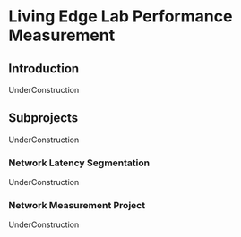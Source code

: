 

# Living Edge Lab Performance Measurement

## Introduction

UnderConstruction

## Subprojects

UnderConstruction

### Network Latency Segmentation

UnderConstruction

### Network Measurement Project

UnderConstruction
